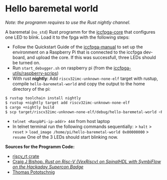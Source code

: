 # Hello baremetal world

*Note: the programm requires to use the Rust nightly channel.*

A baremetal (`no_std`) Rust programm for the [iccfpga-core](https://gitlab.com/iccfpga-rv/iccfpga-core) that configures one LED to blink.
Load it to the fpga with the following steps:
- Follow the Quickstart Guide of the [iccfpga-manual](./documentation/../../documentation/iccfpga-rv/iccfpga.pdf) to set up the environment on a Raspberry Pi that is connected to the iccfpga dev-board, and upload the core.
  If this was successfull, three LEDs should be turned on.
- Run `start_debugger.sh` on raspberry pi (from the [iccfpga-utils/raspberry-scrips](https://gitlab.com/iccfpga-rv/iccfpga-utils/-/tree/master/raspberry_scripts))
- With rust **nightly**: Add `riscv32imc-unknown-none-elf` target with rustup, compile `hello-baremetal-world` and copy the output to the home directory of the pi:

```sh
$ rustup toolchain install nightly
$ rustup +nightly target add riscv32imc-unknown-none-elf
$ cargo +nightly build 
$ scp target/riscv32imc-unknown-none-elf/debug/hello-baremetal-world <RaspPi-ip-addr>:~/
```

- `telnet <RaspbPi-ip-addr> 444` from host laptop
- In telnet terminal run the following commands sequentially:
  \> `halt` > `reset` > `load_image /home/pi/hello-baremetal-world 0x00000000` > `resume`
One of the 3 LEDs should start blinking now.

**Sources for the Programm Code:**
- [riscv_rt crate](https://docs.rs/riscv-rt/0.8.0/riscv_rt/index.html)
- [Craig J Bishop. *Rust on Risc-V (VexRiscv) on SpinalHDL with SymbiFlow on the Hackaday Supercon Badge*](https://craigjb.com/2020/01/22/ecp5/)
- [Thomas Pototschnig](https://gitlab.com/microengineer18)

